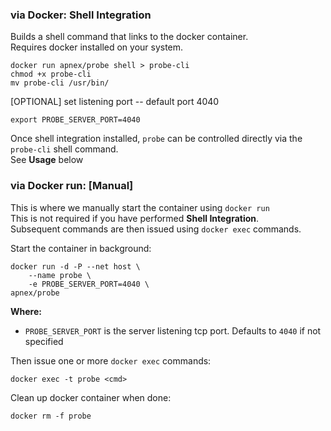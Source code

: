 ### via Docker: Shell Integration
Builds a shell command that links to the docker container.  
Requires docker installed on your system.  

```
docker run apnex/probe shell > probe-cli
chmod +x probe-cli
mv probe-cli /usr/bin/
```

[OPTIONAL] set listening port
-- default port 4040
```
export PROBE_SERVER_PORT=4040
```

Once shell integration installed, `probe` can be controlled directly via the `probe-cli` shell command.  
See **Usage** below  

### via Docker run: [Manual]
This is where we manually start the container using `docker run`  
This is not required if you have performed **Shell Integration**.  
Subsequent commands are then issued using `docker exec` commands.  

Start the container in background:
```
docker run -d -P --net host \
	--name probe \
	-e PROBE_SERVER_PORT=4040 \
apnex/probe
```

**Where:**  
- `PROBE_SERVER_PORT` is the server listening tcp port. Defaults to `4040` if not specified  

Then issue one or more `docker exec` commands:
```
docker exec -t probe <cmd>
```

Clean up docker container when done:
```
docker rm -f probe
```
